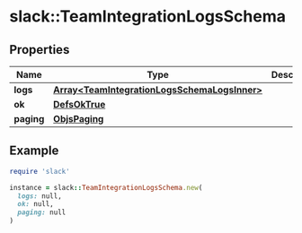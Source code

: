 # slack::TeamIntegrationLogsSchema

## Properties

| Name | Type | Description | Notes |
| ---- | ---- | ----------- | ----- |
| **logs** | [**Array&lt;TeamIntegrationLogsSchemaLogsInner&gt;**](TeamIntegrationLogsSchemaLogsInner.md) |  |  |
| **ok** | [**DefsOkTrue**](DefsOkTrue.md) |  |  |
| **paging** | [**ObjsPaging**](ObjsPaging.md) |  |  |

## Example

```ruby
require 'slack'

instance = slack::TeamIntegrationLogsSchema.new(
  logs: null,
  ok: null,
  paging: null
)
```

